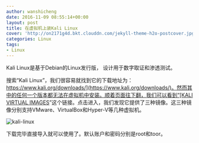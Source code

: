 ```yaml
---
author: wanshicheng
date: 2016-11-09 08:55:14+00:00
layout: post
title: 在虚拟机上装Kali Linux
cover: 'http://on2171g4d.bkt.clouddn.com/jekyll-theme-h2o-postcover.jpg'
categories: Linux
tags:
- Linux
---
```


Kali Linux是基于Debian的Linux发行版， 设计用于数字取证和渗透测试。

搜索“Kali Linux”，我们很容易就找到它的下载地址为：[https://www.kali.org/downloads/](https://www.kali.org/downloads/)。然而其中的任何一个版本都无法在虚拟机中安装。顺着页面往下翻，我们可以看到“[KALI VIRTUAL IMAGES](https://www.offensive-security.com/kali-linux-vmware-virtualbox-image-download/)”这个链接。点击进入，我们发现它提供了三种镜像。这三种镜像分别支持VMware、VirtualBox和Hyper-V等几种虚拟机。

![kali-linux](http://file.wanshicheng.org/wp-content/uploads/2016/11/Kali-Linux-1024x578.png)

下载完毕直接导入就可以使用了。默认账户和密码分别是root和toor。


